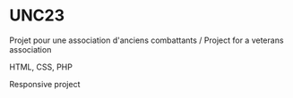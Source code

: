 # UNC23
Projet pour une association d'anciens combattants / Project for a veterans association

HTML, CSS, PHP

Responsive project
